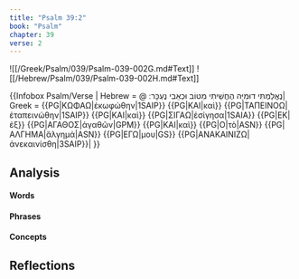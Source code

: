 ```yaml
---
title: "Psalm 39:2"
book: "Psalm"
chapter: 39
verse: 2
---
```

![[/Greek/Psalm/039/Psalm-039-002G.md#Text]]
![[/Hebrew/Psalm/039/Psalm-039-002H.md#Text]]

{{Infobox Psalm/Verse |
  Hebrew = @
נֶאֱלַמְתִּי
דוּמִיָּה
הֶחֱשֵׁיתִי
מִטּוֹב
וּכְאֵבִי
נֶעְכָּר
׃|
  Greek = {{PG|ΚΩΦΑΩ|ἐκωφώθην|1SAIP}} {{PG|ΚΑΙ|καὶ}} {{PG|ΤΑΠΕΙΝΟΩ|ἐταπεινώθην|1SAIP}} {{PG|ΚΑΙ|καὶ}} {{PG|ΣΙΓΑΩ|ἐσίγησα|1SAIA}} {{PG|ΕΚ|ἐξ}} {{PG|ΑΓΑΘΟΣ|ἀγαθῶν|GPM}} {{PG|ΚΑΙ|καὶ}} {{PG|Ο|τὸ|ASN}} {{PG|ΑΛΓΗΜΑ|ἄλγημά|ASN}} {{PG|ΕΓΩ|μου|GS}} {{PG|ΑΝΑΚΑΙΝΙΖΩ|ἀνεκαινίσθη|3SAIP}}|
}}

## Analysis

#### Words

#### Phrases

#### Concepts

## Reflections
